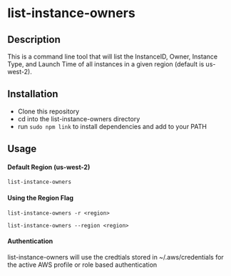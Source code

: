# list-instance-owners
## Description
This is a command line tool that will list the InstanceID, Owner, Instance Type, and Launch Time of all instances in a given region (default is us-west-2).

## Installation
* Clone this repository
* cd into the list-instance-owners directory
* run `sudo npm link` to install dependencies and add to your PATH

## Usage
#### Default Region (us-west-2)
`list-instance-owners`

#### Using the Region Flag
`list-instance-owners -r <region>`

`list-instance-owners --region <region>`

#### Authentication
list-instance-owners will use the credtials stored in ~/.aws/credentials for the active AWS profile or role based authentication